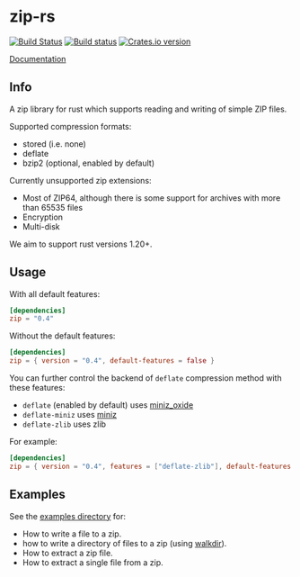 zip-rs
======

[![Build Status](https://travis-ci.org/mvdnes/zip-rs.svg?branch=master)](https://travis-ci.org/mvdnes/zip-rs)
[![Build status](https://ci.appveyor.com/api/projects/status/gsnpqcodg19iu253/branch/master?svg=true)](https://ci.appveyor.com/project/mvdnes/zip-rs/branch/master)
[![Crates.io version](https://img.shields.io/crates/v/zip.svg)](https://crates.io/crates/zip)

[Documentation](http://mvdnes.github.io/rust-docs/zip-rs/zip/index.html)

Info
----

A zip library for rust which supports reading and writing of simple ZIP files.

Supported compression formats:

* stored (i.e. none)
* deflate
* bzip2 (optional, enabled by default)

Currently unsupported zip extensions:

* Most of ZIP64, although there is some support for archives with more than 65535 files
* Encryption
* Multi-disk

We aim to support rust versions 1.20+.

Usage
-----

With all default features:

```toml
[dependencies]
zip = "0.4"
```

Without the default features:

```toml
[dependencies]
zip = { version = "0.4", default-features = false }
```

You can further control the backend of `deflate` compression method with these features:
* `deflate` (enabled by default) uses [miniz_oxide](https://github.com/Frommi/miniz_oxide)
* `deflate-miniz` uses [miniz](https://github.com/richgel999/miniz)
* `deflate-zlib` uses zlib

For example:

```toml
[dependencies]
zip = { version = "0.4", features = ["deflate-zlib"], default-features = false }
```

Examples
--------

See the [examples directory](examples) for:
   * How to write a file to a zip.
   * how to write a directory of files to a zip (using [walkdir](https://github.com/BurntSushi/walkdir)).
   * How to extract a zip file.
   * How to extract a single file from a zip.
